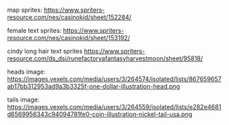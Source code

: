 
map sprites:
https://www.spriters-resource.com/nes/casinokid/sheet/152284/

female text sprites:
https://www.spriters-resource.com/nes/casinokid/sheet/153192/

cindy long hair text sprites
https://www.spriters-resource.com/ds_dsi/runefactoryafantasyharvestmoon/sheet/95818/

heads image:
https://images.vexels.com/media/users/3/264574/isolated/lists/867659657ab17bb312953ad9a3b3325f-one-dollar-illustration-head.png

tails image:
https://images.vexels.com/media/users/3/264559/isolated/lists/e282e4681d6569956343c94094781fe0-coin-illustration-nickel-tail-usa.png
